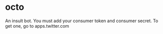 # octo
An insult bot.
You must add your consumer token and consumer secret. To get one, go to apps.twitter.com

